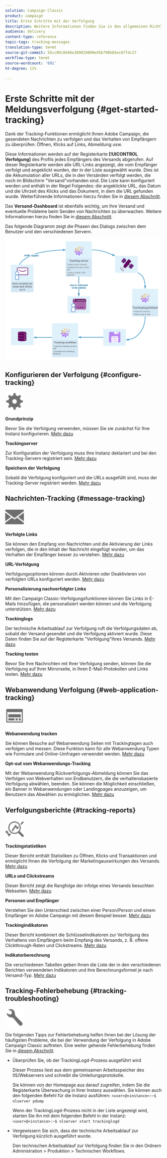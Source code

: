 ```yaml
---
solution: Campaign Classic
product: campaign
title: Erste Schritte mit der Verfolgung
description: Weitere Informationen finden Sie in den allgemeinen Richtlinien für die Verfolgung in Adobe Campaign Classic.
audience: delivery
content-type: reference
topic-tags: tracking-messages
translation-type: tm+mt
source-git-commit: 55cc09c0446e389029890e45b790bb5ec6ffdc27
workflow-type: tm+mt
source-wordcount: '691'
ht-degree: 11%

---
```



# Erste Schritte mit der Meldungsverfolgung {#get-started-tracking}

Dank der Tracking-Funktionen ermöglicht Ihnen Adobe Campaign, die gesendeten Nachrichten zu verfolgen und das Verhalten von Empfängern zu überprüfen: Öffnen, Klicks auf Links, Abmeldung usw.

Diese Informationen werden auf der Registerkarte **[!UICONTROL Verfolgung]** des Profils jedes Empfängers des Versands abgerufen. Auf dieser Registerkarte werden alle URL-Links angezeigt, die vom Empfänger verfolgt und angeklickt wurden, der in der Liste ausgewählt wurde. Dies ist die Akkumulation aller URLs, die in den Versänden verfolgt werden, die noch im Bildschirm &quot;Versand&quot;vorhanden sind. Die Liste kann konfiguriert werden und enthält in der Regel Folgendes: die angeklickte URL, das Datum und die Uhrzeit des Klicks und das Dokument, in dem die URL gefunden wurde. Weiterführende Informationen hierzu finden Sie in [diesem Abschnitt](../../platform/using/editing-a-profile.md#tracking-tab).

Das **Versand-Dashboard** ist ebenfalls wichtig, um Ihre Versand und eventuelle Probleme beim Senden von Nachrichten zu überwachen. Weitere Informationen hierzu finden Sie in [diesem Abschnitt](../../delivery/using/delivery-dashboard.md).

Das folgende Diagramm zeigt die Phasen des Dialogs zwischen dem Benutzer und den verschiedenen Servern.

![](assets/tracking-diagram.png)

## Konfigurieren der Verfolgung {#configure-tracking}

<img src="assets/do-not-localize/icon-configure.svg" width="60px">

**Grundprinzip**

Bevor Sie die Verfolgung verwenden, müssen Sie sie zunächst für Ihre Instanz konfigurieren. [Mehr dazu](../../installation/using/deploying-an-instance.md#operating-principle)

**Trackingserver**

Zur Konfiguration der Verfolgung muss Ihre Instanz deklariert und bei den Tracking-Servern registriert sein. [Mehr dazu](../../installation/using/deploying-an-instance.md#tracking-server)

**Speichern der Verfolgung**

Sobald die Verfolgung konfiguriert und die URLs ausgefüllt sind, muss der Tracking-Server registriert werden. [Mehr dazu](../../installation/using/deploying-an-instance.md#tracking-configuration#saving-tracking)

## Nachrichten-Tracking {#message-tracking}

<img src="assets/do-not-localize/icon-message-tracking.svg" width="60px">

**Verfolgte Links**

Sie können den Empfang von Nachrichten und die Aktivierung der Links verfolgen, die in den Inhalt der Nachricht eingefügt wurden, um das Verhalten der Empfänger besser zu verstehen. [Mehr dazu](../../delivery/using/how-to-configure-tracked-links.md)

**URL-Verfolgung**

Verfolgungsoptionen können durch Aktivieren oder Deaktivieren von verfolgten URLs konfiguriert werden. [Mehr dazu](../../delivery/using/personalizing-url-tracking.md)

**Personalisierung nachverfolgter Links**

Mit den Campaign Classic-Verfolgungsfunktionen können Sie Links in E-Mails hinzufügen, die personalisiert werden können und die Verfolgung unterstützen. [Mehr dazu](https://helpx.adobe.com/campaign/kb/tracking-personnalized-links.html)

**Trackinglogs**

Der technische Arbeitsablauf zur Verfolgung ruft die Verfolgungsdaten ab, sobald der Versand gesendet und die Verfolgung aktiviert wurde. Diese Daten finden Sie auf der Registerkarte &quot;Verfolgung&quot;Ihres Versands. [Mehr dazu](../../delivery/using/accessing-the-tracking-logs.md)

**Tracking testen**

Bevor Sie Ihre Nachrichten mit Ihrer Verfolgung senden, können Sie die Verfolgung auf Ihrer Mirrorseite, in Ihren E-Mail-Protokollen und Links testen. [Mehr dazu](../../delivery/using/testing-tracking.md)

## Webanwendung Verfolgung {#web-application-tracking}

<img src="assets/do-not-localize/icon-web-app.svg" width="60px">

**Webanwendung tracken**

Sie können Besuche auf Webanwendung Seiten mit Trackingtagen auch verfolgen und messen. Diese Funktion kann für alle Webanwendung Typen wie Formulare und Online-Umfragen verwendet werden. [Mehr dazu](../../web/using/tracking-a-web-application.md)

**Opt-out vom Webanwendungs-Tracking**

Mit der Webanwendung Rückverfolgungs-Abmeldung können Sie das Verfolgen von Webverhalten von Endbenutzern, die die verhaltensbasierte Verfolgung abwählen, beenden. Sie können die Möglichkeit einschließen, ein Banner in Webanwendungen oder Landingpages anzuzeigen, um Benutzern das Abwählen zu ermöglichen. [Mehr dazu](../../web/using/web-application-tracking-opt-out.md)

## Verfolgungsberichte {#tracking-reports}

<img src="assets/do-not-localize/icon_monitor.svg" width="60px">

**Trackingstatistiken**

Dieser Bericht enthält Statistiken zu Öffnen, Klicks und Transaktionen und ermöglicht Ihnen die Verfolgung der Marketingauswirkungen des Versands. [Mehr dazu](../../reporting/using/delivery-reports.md#tracking-statistics)

**URLs und Clickstreams**

Dieser Bericht zeigt die Rangfolge der infolge eines Versands besuchten Webseiten. [Mehr dazu](../../reporting/using/delivery-reports.md#urls-and-click-streams)

**Personen und Empfänger**

Verstehen Sie den Unterschied zwischen einer Person/Person und einem Empfänger im Adobe Campaign mit diesem Beispiel besser. [Mehr dazu](../../reporting/using/person-people-recipients.md)

**Trackingindikatoren**

Dieser Bericht kombiniert die Schlüsselindikatoren zur Verfolgung des Verhaltens von Empfängern beim Empfang des Versands, z. B. offene Clickthrough-Raten und Clickstreams. [Mehr dazu](../../reporting/using/delivery-reports.md#tracking-indicators)

**Indikatorberechnung**

Die verschiedenen Tabellen geben Ihnen die Liste der in den verschiedenen Berichten verwendeten Indikatoren und ihre Berechnungsformel je nach Versand-Typ. [Mehr dazu](../../reporting/using/indicator-calculation.md)

## Tracking-Fehlerbehebung {#tracking-troubleshooting}

<img src="assets/do-not-localize/icon-troubleshooting.svg" width="60px">

Die folgenden Tipps zur Fehlerbehebung helfen Ihnen bei der Lösung der häufigsten Probleme, die bei der Verwendung der Verfolgung in Adobe Campaign Classic auftreten. Eine weiter gehende Fehlerbehebung finden Sie in [diesem Abschnitt](../../delivery/using/tracking-troubleshooting.md).

* Überprüfen Sie, ob der TrackingLogd-Prozess ausgeführt wird

   Dieser Prozess liest aus dem gemeinsamen Arbeitsspeicher des IIS/Webservers und schreibt die Umleitungsprotokolle.

   Sie können von der Homepage aus darauf zugreifen, indem Sie die Registerkarte Überwachung in Ihrer Instanz auswählen. Sie können auch den folgenden Befehl für die Instanz ausführen: `<user>@<instance>:~$ nlserver pdump`

   Wenn der TrackingLogd-Prozess nicht in der Liste angezeigt wird, starten Sie ihn mit dem folgenden Befehl in der Instanz: `<user>@<instance>:~$ nlserver start trackinglogd`

* Vergewissern Sie sich, dass der technische Arbeitsablauf zur Verfolgung kürzlich ausgeführt wurde.

   Den technischen Arbeitsablauf zur Verfolgung finden Sie in den Ordnern Administration > Produktion > Technischen Workflows.
